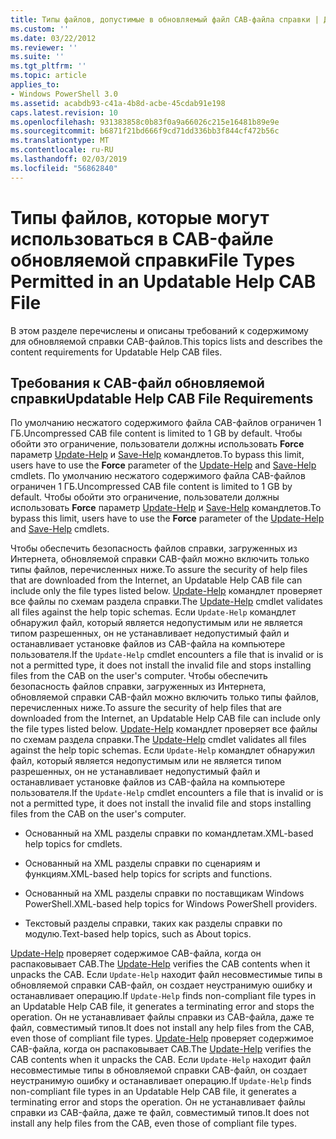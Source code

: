 ```yaml
---
title: Типы файлов, допустимые в обновляемый файл CAB-файла справки | Документация Майкрософт
ms.custom: ''
ms.date: 03/22/2012
ms.reviewer: ''
ms.suite: ''
ms.tgt_pltfrm: ''
ms.topic: article
applies_to:
- Windows PowerShell 3.0
ms.assetid: acabdb93-c41a-4b8d-acbe-45cdab91e198
caps.latest.revision: 10
ms.openlocfilehash: 931383858c0b83f0a9a66026c215e16481b89e9e
ms.sourcegitcommit: b6871f21bd666f9cd71dd336bb3f844cf472b56c
ms.translationtype: MT
ms.contentlocale: ru-RU
ms.lasthandoff: 02/03/2019
ms.locfileid: "56862840"
---
```

# <a name="file-types-permitted-in-an-updatable-help-cab-file"></a><span data-ttu-id="4cab9-102">Типы файлов, которые могут использоваться в CAB-файле обновляемой справки</span><span class="sxs-lookup"><span data-stu-id="4cab9-102">File Types Permitted in an Updatable Help CAB File</span></span>

<span data-ttu-id="4cab9-103">В этом разделе перечислены и описаны требований к содержимому для обновляемой справки CAB-файлов.</span><span class="sxs-lookup"><span data-stu-id="4cab9-103">This topics lists and describes the content requirements for Updatable Help CAB files.</span></span>

## <a name="updatable-help-cab-file-requirements"></a><span data-ttu-id="4cab9-104">Требования к CAB-файл обновляемой справки</span><span class="sxs-lookup"><span data-stu-id="4cab9-104">Updatable Help CAB File Requirements</span></span>

<span data-ttu-id="4cab9-105">По умолчанию несжатого содержимого файла CAB-файлов ограничен 1 ГБ.</span><span class="sxs-lookup"><span data-stu-id="4cab9-105">Uncompressed CAB file content is limited to 1 GB by default.</span></span> <span data-ttu-id="4cab9-106">Чтобы обойти это ограничение, пользователи должны использовать **Force** параметр [Update-Help](/powershell/module/Microsoft.PowerShell.Core/Update-Help) и [Save-Help](/powershell/module/Microsoft.PowerShell.Core/Save-Help) командлетов.</span><span class="sxs-lookup"><span data-stu-id="4cab9-106">To bypass this limit, users have to use the **Force** parameter of the [Update-Help](/powershell/module/Microsoft.PowerShell.Core/Update-Help) and [Save-Help](/powershell/module/Microsoft.PowerShell.Core/Save-Help) cmdlets.</span></span>
<span data-ttu-id="4cab9-107">По умолчанию несжатого содержимого файла CAB-файлов ограничен 1 ГБ.</span><span class="sxs-lookup"><span data-stu-id="4cab9-107">Uncompressed CAB file content is limited to 1 GB by default.</span></span> <span data-ttu-id="4cab9-108">Чтобы обойти это ограничение, пользователи должны использовать **Force** параметр [Update-Help](/powershell/module/Microsoft.PowerShell.Core/Update-Help) и [Save-Help](/powershell/module/Microsoft.PowerShell.Core/Save-Help) командлетов.</span><span class="sxs-lookup"><span data-stu-id="4cab9-108">To bypass this limit, users have to use the **Force** parameter of the [Update-Help](/powershell/module/Microsoft.PowerShell.Core/Update-Help) and [Save-Help](/powershell/module/Microsoft.PowerShell.Core/Save-Help) cmdlets.</span></span>

<span data-ttu-id="4cab9-109">Чтобы обеспечить безопасность файлов справки, загруженных из Интернета, обновляемой справки CAB-файл можно включить только типы файлов, перечисленных ниже.</span><span class="sxs-lookup"><span data-stu-id="4cab9-109">To assure the security of help files that are downloaded from the Internet, an Updatable Help CAB file can include only the file types listed below.</span></span> <span data-ttu-id="4cab9-110">[Update-Help](/powershell/module/Microsoft.PowerShell.Core/Update-Help) командлет проверяет все файлы по схемам раздела справки.</span><span class="sxs-lookup"><span data-stu-id="4cab9-110">The [Update-Help](/powershell/module/Microsoft.PowerShell.Core/Update-Help) cmdlet validates all files against the help topic schemas.</span></span> <span data-ttu-id="4cab9-111">Если `Update-Help` командлет обнаружил файл, который является недопустимым или не является типом разрешенных, он не устанавливает недопустимый файл и останавливает установке файлов из CAB-файла на компьютере пользователя.</span><span class="sxs-lookup"><span data-stu-id="4cab9-111">If the `Update-Help` cmdlet encounters a file that is invalid or is not a permitted type, it does not install the invalid file and stops installing files from the CAB on the user's computer.</span></span>
<span data-ttu-id="4cab9-112">Чтобы обеспечить безопасность файлов справки, загруженных из Интернета, обновляемой справки CAB-файл можно включить только типы файлов, перечисленных ниже.</span><span class="sxs-lookup"><span data-stu-id="4cab9-112">To assure the security of help files that are downloaded from the Internet, an Updatable Help CAB file can include only the file types listed below.</span></span> <span data-ttu-id="4cab9-113">[Update-Help](/powershell/module/Microsoft.PowerShell.Core/Update-Help) командлет проверяет все файлы по схемам раздела справки.</span><span class="sxs-lookup"><span data-stu-id="4cab9-113">The [Update-Help](/powershell/module/Microsoft.PowerShell.Core/Update-Help) cmdlet validates all files against the help topic schemas.</span></span> <span data-ttu-id="4cab9-114">Если `Update-Help` командлет обнаружил файл, который является недопустимым или не является типом разрешенных, он не устанавливает недопустимый файл и останавливает установке файлов из CAB-файла на компьютере пользователя.</span><span class="sxs-lookup"><span data-stu-id="4cab9-114">If the `Update-Help` cmdlet encounters a file that is invalid or is not a permitted type, it does not install the invalid file and stops installing files from the CAB on the user's computer.</span></span>

- <span data-ttu-id="4cab9-115">Основанный на XML разделы справки по командлетам.</span><span class="sxs-lookup"><span data-stu-id="4cab9-115">XML-based help topics for cmdlets.</span></span>

- <span data-ttu-id="4cab9-116">Основанный на XML разделы справки по сценариям и функциям.</span><span class="sxs-lookup"><span data-stu-id="4cab9-116">XML-based help topics for scripts and functions.</span></span>

- <span data-ttu-id="4cab9-117">Основанный на XML разделы справки по поставщикам Windows PowerShell.</span><span class="sxs-lookup"><span data-stu-id="4cab9-117">XML-based help topics for Windows PowerShell providers.</span></span>

- <span data-ttu-id="4cab9-118">Текстовый разделы справки, таких как разделы справки по модулю.</span><span class="sxs-lookup"><span data-stu-id="4cab9-118">Text-based help topics, such as About topics.</span></span>

<span data-ttu-id="4cab9-119">[Update-Help](/powershell/module/Microsoft.PowerShell.Core/Update-Help) проверяет содержимое CAB-файла, когда он распаковывает CAB.</span><span class="sxs-lookup"><span data-stu-id="4cab9-119">The [Update-Help](/powershell/module/Microsoft.PowerShell.Core/Update-Help) verifies the CAB contents when it unpacks the CAB.</span></span> <span data-ttu-id="4cab9-120">Если `Update-Help` находит файл несовместимые типы в обновляемой справки CAB-файл, он создает неустранимую ошибку и останавливает операцию.</span><span class="sxs-lookup"><span data-stu-id="4cab9-120">If `Update-Help` finds non-compliant file types in an Updatable Help CAB file, it generates a terminating error and stops the operation.</span></span> <span data-ttu-id="4cab9-121">Он не устанавливает файлы справки из CAB-файла, даже те файл, совместимый типов.</span><span class="sxs-lookup"><span data-stu-id="4cab9-121">It does not install any help files from the CAB, even those of compliant file types.</span></span>
<span data-ttu-id="4cab9-122">[Update-Help](/powershell/module/Microsoft.PowerShell.Core/Update-Help) проверяет содержимое CAB-файла, когда он распаковывает CAB.</span><span class="sxs-lookup"><span data-stu-id="4cab9-122">The [Update-Help](/powershell/module/Microsoft.PowerShell.Core/Update-Help) verifies the CAB contents when it unpacks the CAB.</span></span> <span data-ttu-id="4cab9-123">Если `Update-Help` находит файл несовместимые типы в обновляемой справки CAB-файл, он создает неустранимую ошибку и останавливает операцию.</span><span class="sxs-lookup"><span data-stu-id="4cab9-123">If `Update-Help` finds non-compliant file types in an Updatable Help CAB file, it generates a terminating error and stops the operation.</span></span> <span data-ttu-id="4cab9-124">Он не устанавливает файлы справки из CAB-файла, даже те файл, совместимый типов.</span><span class="sxs-lookup"><span data-stu-id="4cab9-124">It does not install any help files from the CAB, even those of compliant file types.</span></span>